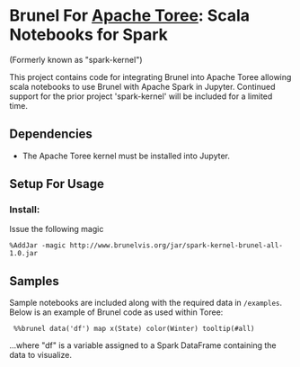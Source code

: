 # Brunel For [Apache Toree](https://github.com/apache/incubator-toree):  Scala Notebooks for Spark
(Formerly known as "spark-kernel")

This project contains code for integrating Brunel into Apache Toree allowing scala notebooks to use Brunel with Apache Spark in Jupyter.
Continued support for the prior project 'spark-kernel' will be included for a limited time.

## Dependencies

* The Apache Toree kernel must be installed into Jupyter.  

## Setup For Usage

### Install:

Issue the following magic

```
%AddJar -magic http://www.brunelvis.org/jar/spark-kernel-brunel-all-1.0.jar 
```


## Samples

Sample notebooks are included along with the required data in `/examples`.  Below is an example of Brunel code as used within Toree:

```
 %%brunel data('df') map x(State) color(Winter) tooltip(#all)
```

...where "df" is a variable assigned to a Spark DataFrame containing the data to visualize.